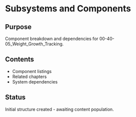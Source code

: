 # Subsystems and Components

## Purpose
Component breakdown and dependencies for 00-40-05_Weight_Growth_Tracking.

## Contents
- Component listings
- Related chapters
- System dependencies

## Status
Initial structure created - awaiting content population.
